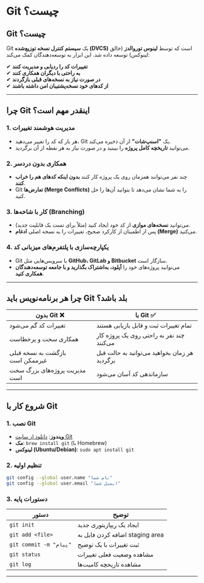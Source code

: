 #  **Git چیست؟**


## **Git چیست؟**
Git یک **سیستم کنترل نسخه توزیع‌شده (DVCS)** است که توسط **لینوس توروالدز** (خالق لینوکس) توسعه داده شد. این ابزار به توسعه‌دهندگان کمک می‌کند:

✔ **تغییرات کد را ردیابی و مدیریت کنند**  
✔ **به راحتی با دیگران همکاری کنند**  
✔ **در صورت نیاز به نسخه‌های قبلی بازگردند**  
✔ **از کدهای خود نسخه‌پشتیبان امن داشته باشند**  

---

## **چرا Git اینقدر مهم است؟**
### **1. مدیریت هوشمند تغییرات**
- هر بار که کد را تغییر می‌دهید، Git یک **"اسنپ‌شات"** از آن ذخیره می‌کند.
- می‌توانید **تاریخچه کامل پروژه** را ببینید و در صورت نیاز به هر نقطه از آن برگردید.

### **2. همکاری بدون دردسر**
- چند نفر می‌توانند همزمان روی یک پروژه کار کنند **بدون اینکه کدهای هم را خراب کنند**.
- Git **تعارض‌ها (Merge Conflicts)** را به شما نشان می‌دهد تا بتوانید آن‌ها را حل کنید.

### **3. کار با شاخه‌ها (Branching)**
- می‌توانید **نسخه‌های موازی** از کد خود ایجاد کنید (مثلاً برای تست یک قابلیت جدید).
- پس از اطمینان از کارکرد صحیح، تغییرات را به نسخه اصلی **ادغام (Merge)** می‌کنید.

### **4. یکپارچه‌سازی با پلتفرم‌های میزبانی کد**
- Git با سرویس‌هایی مثل **GitHub، GitLab و Bitbucket** سازگار است.
- می‌توانید پروژه‌های خود را **آپلود، به‌اشتراک بگذارید و با جامعه توسعه‌دهندگان همکاری کنید**.

---

## **چرا هر برنامه‌نویس باید Git بلد باشد؟**
| **بدون Git** ❌ | **با Git** ✅ |
|--------------|------------|
| تغییرات کد گم می‌شود | تمام تغییرات ثبت و قابل بازیابی هستند |
| همکاری سخت و پرخطاست | چند نفر به راحتی روی یک پروژه کار می‌کنند |
| بازگشت به نسخه قبلی غیرممکن است | هر زمان بخواهید می‌توانید به حالت قبل برگردید |
| مدیریت پروژه‌های بزرگ سخت است | سازماندهی کد آسان می‌شود |

---

## **شروع کار با Git**
### **1. نصب Git**
- **ویندوز**: [دانلود از سایت Git](https://git-scm.com/downloads)
- **مک**: `brew install git` (با Homebrew)
- **لینوکس (Ubuntu/Debian)**: `sudo apt install git`

### **2. تنظیم اولیه**
```bash
git config --global user.name "نام شما"
git config --global user.email "ایمیل شما"
```

### **3. دستورات پایه**
| دستور | توضیح |
|-------|-------|
| `git init` | ایجاد یک ریپازیتوری جدید |
| `git add <file>` | اضافه کردن فایل به staging area |
| `git commit -m "پیام"` | ثبت تغییرات با یک توضیح |
| `git status` | مشاهده وضعیت فعلی تغییرات |
| `git log` | مشاهده تاریخچه کامیت‌ها |

---